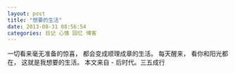 ```yaml
---
layout: post 
title: "想要的生活"
date: 2013-08-31 08:56:54
categories: 日记 心情 回忆 博客
---
```


一切看来毫无准备的惊喜，
都会变成顺理成章的生活。
每天醒来，
看你和阳光都在，
这就是我想要的生活。
本文来自 - 后时代。三五成行